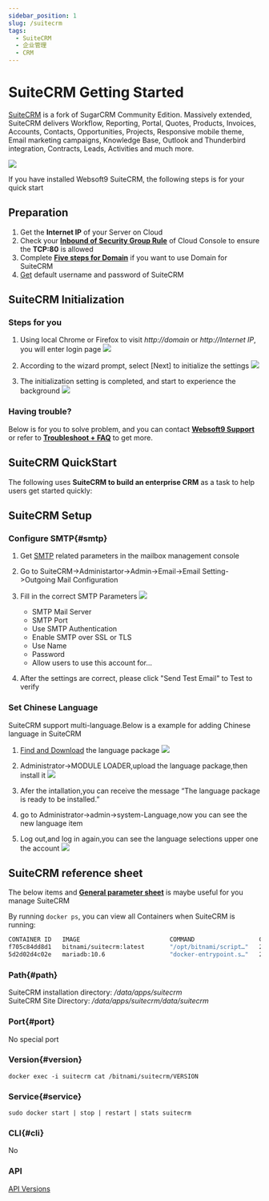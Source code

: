 ```yaml
---
sidebar_position: 1
slug: /suitecrm
tags:
  - SuiteCRM
  - 企业管理
  - CRM
---
```


# SuiteCRM Getting Started

[SuiteCRM](https://suitecrm.com/demo/) is a fork of SugarCRM Community Edition. Massively extended, SuiteCRM delivers Workflow, Reporting, Portal, Quotes, Products, Invoices, Accounts, Contacts, Opportunities, Projects, Responsive mobile theme, Email marketing campaigns, Knowledge Base, Outlook and Thunderbird integration, Contracts, Leads, Activities and much more.

![](http://libs.websoft9.com/Websoft9/DocsPicture/en/suitecrm/suitecrm-gui-websoft9.png)

If you have installed Websoft9 SuiteCRM, the following steps is for your quick start

## Preparation

1. Get the **Internet IP** of your Server on Cloud
2. Check your **[Inbound of Security Group Rule](./administrator/firewall#security)** of Cloud Console to ensure the **TCP:80** is allowed
3. Complete **[Five steps for Domain](./administrator/domain_step)** if you want to use Domain for SuiteCRM
4. [Get](./user/credentials) default username and password of SuiteCRM

## SuiteCRM Initialization

### Steps for you

1. Using local Chrome or Firefox to visit *http://domain* or *http://Internet IP*, you will enter login page
    ![](http://libs.websoft9.com/Websoft9/DocsPicture/zh/suitecrm/suitecrm-init1-websoft9.png)

2. According to the wizard prompt, select [Next] to initialize the settings
    ![](http://libs.websoft9.com/Websoft9/DocsPicture/zh/suitecrm/suitecrm-init2-websoft9.png)

3. The initialization setting is completed, and start to experience the background
    ![](http://libs.websoft9.com/Websoft9/DocsPicture/zh/suitecrm/suitecrm-init3-websoft9.png)

### Having trouble?

Below is for you to solve problem, and you can contact **[Websoft9 Support](./helpdesk)** or refer to **[Troubleshoot + FAQ](./faq#setup)** to get more.  

## SuiteCRM QuickStart

The following uses **SuiteCRM to build an enterprise CRM** as a task to help users get started quickly:

## SuiteCRM Setup

### Configure SMTP{#smtp}

1. Get [SMTP](./administrator/smtp) related parameters in the mailbox management console
   
2. Go to SuiteCRM->Administartor->Admin->Email->Email Setting->Outgoing Mail Configuration
   
3. Fill in the correct SMTP Parameters
   ![](http://libs.websoft9.com/Websoft9/DocsPicture/zh/suitecrm/suitecrm-smtp-2-websoft9.png)
    - SMTP Mail Server
    - SMTP Port
    - Use SMTP Authentication
    - Enable SMTP over SSL or TLS
    - Use Name
    - Password
    - Allow users to use this account for...

4. After the settings are correct, please click "Send Test Email" to Test to verify

### Set Chinese Language

SuiteCRM support multi-language.Below is a example for adding Chinese language in SuiteCRM

1. [Find and Download](https://crowdin.com/project/suitecrmtranslations) the language package
   ![](https://libs.websoft9.com/Websoft9/DocsPicture/en/suitecrm/suitecrm-dllanguge-websoft9.png)

2. Administrator->MODULE LOADER,upload the language package,then install it
   ![](https://libs.websoft9.com/Websoft9/DocsPicture/en/suitecrm/suitecrm-uploadlanguage-websoft9.png)
3. Afer the intallation,you can receive the message “The language package is ready to be installed.”
4. go to Administrator->admin->system-Language,now you can see the new language item
5. Log out,and log in again,you can see the language selections upper one the account
   ![](https://libs.websoft9.com/Websoft9/DocsPicture/en/suitecrm/suitecrm-languageitems-websoft9.png)


## SuiteCRM reference sheet

The below items and **[General parameter sheet](./administrator/parameter)** is maybe useful for you manage SuiteCRM 

By running `docker ps`, you can view all Containers when SuiteCRM is running:

```bash
CONTAINER ID   IMAGE                         COMMAND                  CREATED          STATUS                 PORTS                                                                               NAMES
f705c84dd8d1   bitnami/suitecrm:latest       "/opt/bitnami/script…"   27 seconds ago   Up 26 seconds          8443/tcp, 0.0.0.0:9002->8080/tcp, :::9002->8080/tcp                                 suitecrm
5d2d02d4c02e   mariadb:10.6                  "docker-entrypoint.s…"   29 seconds ago   Up 26 seconds          0.0.0.0:3306->3306/tcp, :::3306->3306/tcp                                           suitecrm-db
````

### Path{#path}

SuiteCRM installation directory: */data/apps/suitecrm*  
SuiteCRM Site Directory: */data/apps/suitecrm/data/suitecrm*  

### Port{#port}

No special port

### Version{#version}

```
docker exec -i suitecrm cat /bitnami/suitecrm/VERSION
```

### Service{#service}

```shell
sudo docker start | stop | restart | stats suitecrm
```

### CLI{#cli}

No

### API

[API Versions](https://docs.suitecrm.com/developer/api/)


